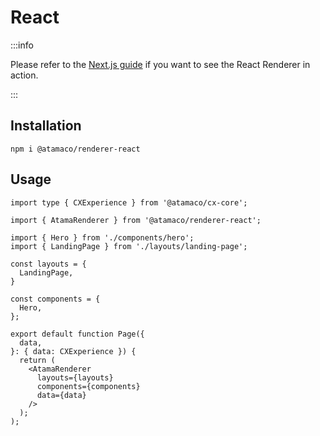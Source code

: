 # React

:::info

Please refer to the [Next.js guide](../../guides/nextjs.md) if you want to see the React Renderer in action.

:::

## Installation

```
npm i @atamaco/renderer-react
```

## Usage

```tsx
import type { CXExperience } from '@atamaco/cx-core';

import { AtamaRenderer } from '@atamaco/renderer-react';

import { Hero } from './components/hero';
import { LandingPage } from './layouts/landing-page';

const layouts = {
  LandingPage,
}

const components = {
  Hero,
};

export default function Page({
  data,
}: { data: CXExperience }) {
  return (
    <AtamaRenderer
      layouts={layouts}
      components={components}
      data={data}
    />
  );
);
```
